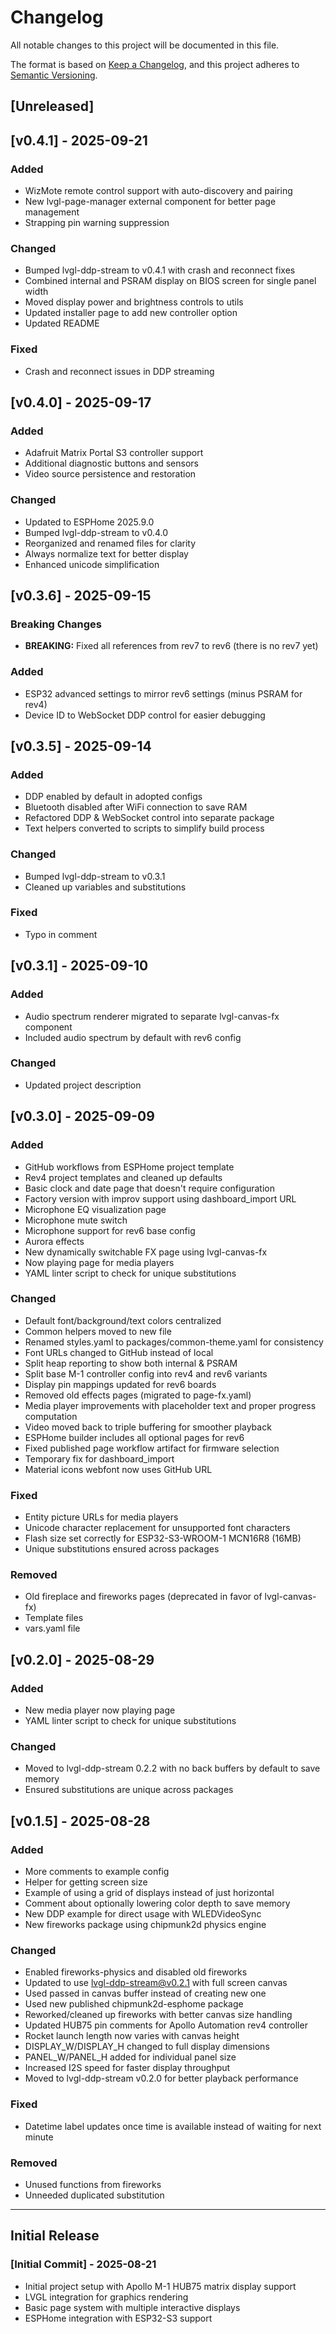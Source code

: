 # Changelog

All notable changes to this project will be documented in this file.

The format is based on [Keep a Changelog](https://keepachangelog.com/en/1.0.0/),
and this project adheres to [Semantic Versioning](https://semver.org/spec/v0.2.0.html).

## [Unreleased]

## [v0.4.1] - 2025-09-21

### Added
- WizMote remote control support with auto-discovery and pairing
- New lvgl-page-manager external component for better page management
- Strapping pin warning suppression

### Changed
- Bumped lvgl-ddp-stream to v0.4.1 with crash and reconnect fixes
- Combined internal and PSRAM display on BIOS screen for single panel width
- Moved display power and brightness controls to utils
- Updated installer page to add new controller option
- Updated README

### Fixed
- Crash and reconnect issues in DDP streaming

## [v0.4.0] - 2025-09-17

### Added
- Adafruit Matrix Portal S3 controller support
- Additional diagnostic buttons and sensors
- Video source persistence and restoration

### Changed
- Updated to ESPHome 2025.9.0
- Bumped lvgl-ddp-stream to v0.4.0
- Reorganized and renamed files for clarity
- Always normalize text for better display
- Enhanced unicode simplification

## [v0.3.6] - 2025-09-15

### Breaking Changes
- **BREAKING:** Fixed all references from rev7 to rev6 (there is no rev7 yet)

### Added
- ESP32 advanced settings to mirror rev6 settings (minus PSRAM for rev4)
- Device ID to WebSocket DDP control for easier debugging

## [v0.3.5] - 2025-09-14

### Added
- DDP enabled by default in adopted configs
- Bluetooth disabled after WiFi connection to save RAM
- Refactored DDP & WebSocket control into separate package
- Text helpers converted to scripts to simplify build process

### Changed
- Bumped lvgl-ddp-stream to v0.3.1
- Cleaned up variables and substitutions

### Fixed
- Typo in comment

## [v0.3.1] - 2025-09-10

### Added
- Audio spectrum renderer migrated to separate lvgl-canvas-fx component
- Included audio spectrum by default with rev6 config

### Changed
- Updated project description

## [v0.3.0] - 2025-09-09

### Added
- GitHub workflows from ESPHome project template
- Rev4 project templates and cleaned up defaults
- Basic clock and date page that doesn't require configuration
- Factory version with improv support using dashboard_import URL
- Microphone EQ visualization page
- Microphone mute switch
- Microphone support for rev6 base config
- Aurora effects
- New dynamically switchable FX page using lvgl-canvas-fx
- Now playing page for media players
- YAML linter script to check for unique substitutions

### Changed
- Default font/background/text colors centralized
- Common helpers moved to new file
- Renamed styles.yaml to packages/common-theme.yaml for consistency
- Font URLs changed to GitHub instead of local
- Split heap reporting to show both internal & PSRAM
- Split base M-1 controller config into rev4 and rev6 variants
- Display pin mappings updated for rev6 boards
- Removed old effects pages (migrated to page-fx.yaml)
- Media player improvements with placeholder text and proper progress computation
- Video moved back to triple buffering for smoother playback
- ESPHome builder includes all optional pages for rev6
- Fixed published page workflow artifact for firmware selection
- Temporary fix for dashboard_import
- Material icons webfont now uses GitHub URL

### Fixed
- Entity picture URLs for media players
- Unicode character replacement for unsupported font characters
- Flash size set correctly for ESP32-S3-WROOM-1 MCN16R8 (16MB)
- Unique substitutions ensured across packages

### Removed
- Old fireplace and fireworks pages (deprecated in favor of lvgl-canvas-fx)
- Template files
- vars.yaml file

## [v0.2.0] - 2025-08-29

### Added
- New media player now playing page
- YAML linter script to check for unique substitutions

### Changed
- Moved to lvgl-ddp-stream 0.2.2 with no back buffers by default to save memory
- Ensured substitutions are unique across packages

## [v0.1.5] - 2025-08-28

### Added
- More comments to example config
- Helper for getting screen size
- Example of using a grid of displays instead of just horizontal
- Comment about optionally lowering color depth to save memory
- New DDP example for direct usage with WLEDVideoSync
- New fireworks package using chipmunk2d physics engine

### Changed
- Enabled fireworks-physics and disabled old fireworks
- Updated to use lvgl-ddp-stream@v0.2.1 with full screen canvas
- Used passed in canvas buffer instead of creating new one
- Used new published chipmunk2d-esphome package
- Reworked/cleaned up fireworks with better canvas size handling
- Updated HUB75 pin comments for Apollo Automation rev4 controller
- Rocket launch length now varies with canvas height
- DISPLAY_W/DISPLAY_H changed to full display dimensions
- PANEL_W/PANEL_H added for individual panel size
- Increased I2S speed for faster display throughput
- Moved to lvgl-ddp-stream v0.2.0 for better playback performance

### Fixed
- Datetime label updates once time is available instead of waiting for next minute

### Removed
- Unused functions from fireworks
- Unneeded duplicated substitution

---

## Initial Release

### [Initial Commit] - 2025-08-21
- Initial project setup with Apollo M-1 HUB75 matrix display support
- LVGL integration for graphics rendering
- Basic page system with multiple interactive displays
- ESPHome integration with ESP32-S3 support
